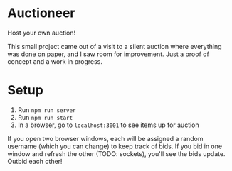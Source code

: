 # Auctioneer
Host your own auction!

This small project came out of a visit to a silent auction where everything was done on paper, and I saw room for improvement. Just a proof of concept and a work in progress.

# Setup
1. Run `npm run server`
2. Run `npm run start`
3. In a browser, go to `localhost:3001` to see items up for auction

If you open two browser windows, each will be assigned a random username (which you can change) to keep track of bids. If you bid in one window and refresh the other (TODO: sockets), you'll see the bids update. Outbid each other!
